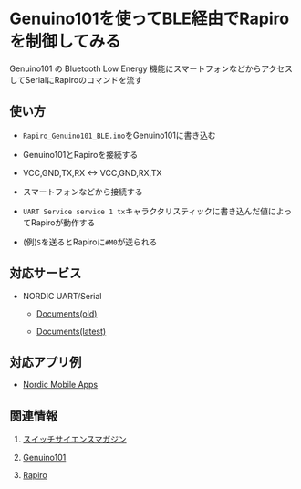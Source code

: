 Genuino101を使ってBLE経由でRapiroを制御してみる
====
Genuino101 の Bluetooth Low Energy 機能にスマートフォンなどからアクセスしてSerialにRapiroのコマンドを流す

使い方
----

+ `Rapiro_Genuino101_BLE.ino`をGenuino101に書き込む

+ Genuino101とRapiroを接続する

 + VCC,GND,TX,RX <-> VCC,GND,RX,TX

+ スマートフォンなどから接続する

+ `UART Service service 1 tx`キャラクタリスティックに書き込んだ値によってRapiroが動作する
 + (例)`S`を送るとRapiroに`#M0`が送られる

対応サービス
----

+ NORDIC UART/Serial

  + [Documents(old)](https://devzone.nordicsemi.com/documentation/nrf51/6.0.0/s110/html/a00066.html)

  + [Documents(latest)](http://infocenter.nordicsemi.com/index.jsp?topic=%2Fcom.nordic.infocenter.sdk5.v11.0.0%2Fble_sdk_app_nus_eval.html&cp=4_0_0_4_2_2_18)

対応アプリ例
----

 + [Nordic Mobile Apps](https://www.nordicsemi.com/eng/Products/Nordic-mobile-Apps/nRF-Toolbox-App)

関連情報
----

 1. [スイッチサイエンスマガジン](http://mag.switch-science.com/)

 2. [Genuino101](https://www.switch-science.com/catalog/2670/)

 3. [Rapiro](https://www.switch-science.com/catalog/1550/)
